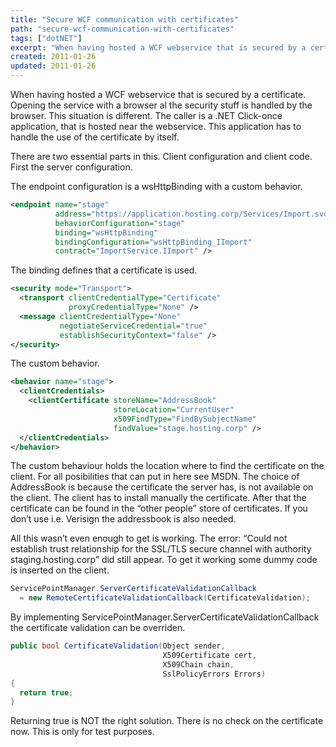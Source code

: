 ```yaml
---
title: "Secure WCF communication with certificates"
path: "secure-wcf-communication-with-certificates"
tags: ["dotNET"]
excerpt: "When having hosted a WCF webservice that is secured by a certificate. Opening the service with a browser al the security stuff is handled by the browser. This situation is different. The caller is a .NET Click-once application, that is hosted near the webservice. This application has to handle the use of the certificate by itself."
created: 2011-01-26
updated: 2011-01-26
---
```


When having hosted a WCF webservice that is secured by a certificate. Opening the service with a browser al the security stuff is handled by the browser. This situation is different. The caller is a .NET Click-once application, that is hosted near the webservice. This application has to handle the use of the certificate by itself.

There are two essential parts in this. Client configuration and client code. First the server configuration.

The endpoint configuration is a wsHttpBinding with a custom behavior.

```xml
<endpoint name="stage"
          address="https://application.hosting.corp/Services/Import.svc"
          behaviorConfiguration="stage"
          binding="wsHttpBinding"
          bindingConfiguration="wsHttpBinding_IImport" 
          contract="ImportService.IImport" />
```

The binding defines that a certificate is used.

```xml
<security mode="Transport">
  <transport clientCredentialType="Certificate"
             proxyCredentialType="None" />
  <message clientCredentialType="None"
           negotiateServiceCredential="true"
           establishSecurityContext="false" />
</security>
```

The custom behavior.

```xml
<behavior name="stage">
  <clientCredentials>
    <clientCertificate storeName="AddressBook"
                       storeLocation="CurrentUser"
                       x509FindType="FindBySubjectName"
                       findValue="stage.hosting.corp" />
  </clientCredentials>
</behavior>
```

The custom behaviour holds the location where to find the certificate on the client. For all posibilities that can put in here see MSDN. The choice of AddressBook is because the certificate the server has, is not available on the client. The client has to install manually the certificate. After that the certificate can be found in the “other people” store of certificates. If you don’t use i.e. Verisign the addressbook is also needed.

All this wasn’t even enough to get is working. The error: “Could not establish trust relationship for the SSL/TLS secure channel with authority staging.hosting.corp” did still appear. To get it working some dummy code is inserted on the client.

```csharp
ServicePointManager.ServerCertificateValidationCallback 
  = new RemoteCertificateValidationCallback(CertificateValidation);
```

By implementing ServicePointManager.ServerCertificateValidationCallback the certificate validation can be overriden.

```csharp
public bool CertificateValidation(Object sender,
                                  X509Certificate cert,
                                  X509Chain chain,
                                  SslPolicyErrors Errors)
{
  return true;
}
```

Returning true is NOT the right solution. There is no check on the certificate now. This is only for test purposes.
